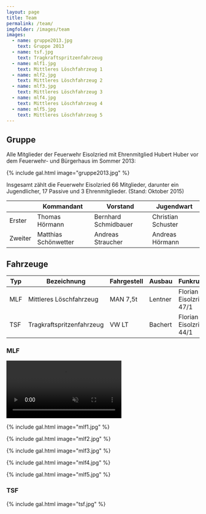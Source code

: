 ```yaml
---
layout: page
title: Team
permalink: /team/
imgfolder: /images/team
images:
  - name: gruppe2013.jpg
    text: Gruppe 2013
  - name: tsf.jpg
    text: Tragkraftspritzenfahrzeug
  - name: mlf1.jpg
    text: Mittleres Löschfahrzeug 1
  - name: mlf2.jpg
    text: Mittleres Löschfahrzeug 2
  - name: mlf3.jpg
    text: Mittleres Löschfahrzeug 3
  - name: mlf4.jpg
    text: Mittleres Löschfahrzeug 4
  - name: mlf5.jpg
    text: Mittleres Löschfahrzeug 5
---
```


## Gruppe

Alle Mitglieder der Feuerwehr Eisolzried mit Ehrenmitglied Hubert Huber vor dem Feuerwehr- und Bürgerhaus im Sommer 2013:

{% include gal.html image="gruppe2013.jpg" %}

Insgesamt zählt die Feuerwehr Eisolzried 66 Mitglieder, darunter ein Jugendlicher, 17 Passive und 3 Ehrenmitglieder. (Stand: Oktober 2015)

<div class="table-responsive">
<table>
  <thead>
    <tr>
      <th></th>
      <th>Kommandant</th>
      <th>Vorstand</th>
      <th>Jugendwart</th>
    </tr>
  </thead>
  <tbody>
    <tr>
      <td>Erster</td>
      <td>Thomas Hörmann</td>
      <td>Bernhard Schmidbauer</td>
      <td>Christian Schuster</td>
    </tr>
    <tr>
      <td>Zweiter</td>
      <td>Matthias Schönwetter</td>
      <td>Andreas Straucher</td>
      <td>Andreas Hörmann</td>
    </tr>
  </tbody>
</table>
</div>

## Fahrzeuge

<div class="table-responsive">
<table>
  <thead>
    <tr>
      <th>Typ</th>
      <th>Bezeichnung</th>
      <th>Fahrgestell</th>
      <th>Ausbau</th>
      <th>Funkrufname</th>
    </tr>
  </thead>
  <tbody>
    <tr>
      <td>MLF</td>
      <td>Mittleres Löschfahrzeug</td>
      <td>MAN 7,5t</td>
      <td>Lentner</td>
      <td>Florian Eisolzried 47/1</td>
    </tr>
    <tr>
      <td>TSF</td>
      <td>Tragkraftspritzenfahrzeug</td>
      <td>VW LT</td>
      <td>Bachert</td>
      <td>Florian Eisolzried 44/1</td>
    </tr>
  </tbody>
</table>
</div>

### MLF

<video controls muted>
  <source src="/data/video/abfahrt-lentner.webm" type='video/webm; codecs="vp8, vorbis"'>
  <source src="/data/video/abfahrt-lentner.mp4" type='video/mp4; codecs="avc1.42E01E, mp4a.40.2"'>
Dein Browser unterstützt das Video tag nicht.
</video>

{% include gal.html image="mlf1.jpg" %}

{% include gal.html image="mlf2.jpg" %}

{% include gal.html image="mlf3.jpg" %}

{% include gal.html image="mlf4.jpg" %}

{% include gal.html image="mlf5.jpg" %}

### TSF

{% include gal.html image="tsf.jpg" %}

